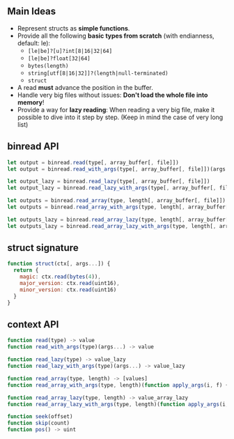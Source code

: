 ## Main Ideas

* Represent structs as **simple functions**.
* Provide all the following **basic types from scratch** (with endianness, default: le):
  * ```[le|be]?[u]?int[8|16|32|64]```
  * ```[le|be]?float[32|64]```
  * ```bytes(length)```
  * ```string[utf[8|16|32]]?(length|null-terminated)```
  * ```struct```
* A read **must** advance the position in the buffer.
* Handle very big files without issues: **Don't load the whole file into memory**!
* Provide a way for **lazy reading**: When reading a very big file, make it possible to dive into it step by step. (Keep in mind the case of very long list)

## binread API

```js
let output = binread.read(type[, array_buffer[, file]])
let output = binread.read_with_args(type[, array_buffer[, file]])(args...)

let output_lazy = binread.read_lazy(type[, array_buffer[, file]])
let output_lazy = binread.read_lazy_with_args(type[, array_buffer[, file]])(args...)

let outputs = binread.read_array(type, length[, array_buffer[, file]])
let outputs = binread.read_array_with_args(type, length[, array_buffer[, file]])(function apply_args(i, f) { return f(args...); })

let outputs_lazy = binread.read_array_lazy(type, length[, array_buffer[, file]])
let outputs_lazy = binread.read_array_lazy_with_args(type, length[, array_buffer[, file]])(function apply_args(i, f) { return f(args...); })
```

## struct signature

```js
function struct(ctx[, args...]) {
  return {
    magic: ctx.read(bytes(4)),
    major_version: ctx.read(uint16),
    minor_version: ctx.read(uint16)
  }
}
```

## context API

```js
function read(type) -> value
function read_with_args(type)(args...) -> value

function read_lazy(type) -> value_lazy
function read_lazy_with_args(type)(args...) -> value_lazy

function read_array(type, length) -> [values]
function read_array_with_args(type, length)(function apply_args(i, f) { return f(args...)}; ) -> [values]

function read_array_lazy(type, length) -> value_array_lazy
function read_array_lazy_with_args(type, length)(function apply_args(i, f) { return f(args...)}; ) -> value_array_lazy

function seek(offset)
function skip(count)
function pos() -> uint
```
